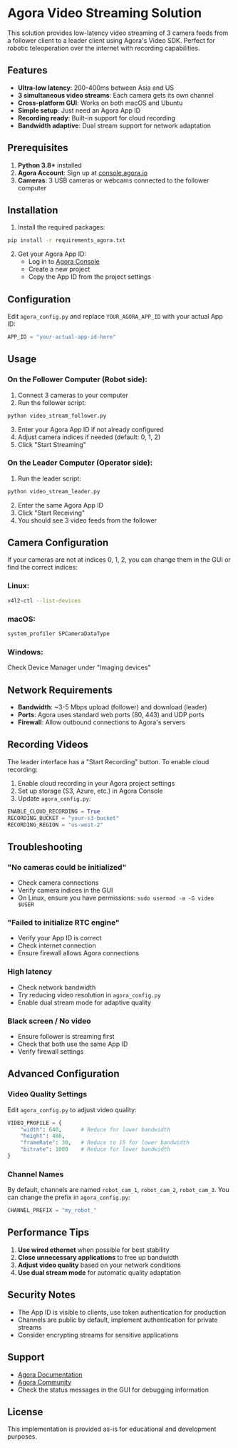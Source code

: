 # Agora Video Streaming Solution

This solution provides low-latency video streaming of 3 camera feeds from a follower client to a leader client using Agora's Video SDK. Perfect for robotic teleoperation over the internet with recording capabilities.

## Features

- **Ultra-low latency**: 200-400ms between Asia and US
- **3 simultaneous video streams**: Each camera gets its own channel
- **Cross-platform GUI**: Works on both macOS and Ubuntu
- **Simple setup**: Just need an Agora App ID
- **Recording ready**: Built-in support for cloud recording
- **Bandwidth adaptive**: Dual stream support for network adaptation

## Prerequisites

1. **Python 3.8+** installed
2. **Agora Account**: Sign up at [console.agora.io](https://console.agora.io)
3. **Cameras**: 3 USB cameras or webcams connected to the follower computer

## Installation

1. Install the required packages:
```bash
pip install -r requirements_agora.txt
```

2. Get your Agora App ID:
   - Log in to [Agora Console](https://console.agora.io)
   - Create a new project
   - Copy the App ID from the project settings

## Configuration

Edit `agora_config.py` and replace `YOUR_AGORA_APP_ID` with your actual App ID:

```python
APP_ID = "your-actual-app-id-here"
```

## Usage

### On the Follower Computer (Robot side):

1. Connect 3 cameras to your computer
2. Run the follower script:
```bash
python video_stream_follower.py
```
3. Enter your Agora App ID if not already configured
4. Adjust camera indices if needed (default: 0, 1, 2)
5. Click "Start Streaming"

### On the Leader Computer (Operator side):

1. Run the leader script:
```bash
python video_stream_leader.py
```
2. Enter the same Agora App ID
3. Click "Start Receiving"
4. You should see 3 video feeds from the follower

## Camera Configuration

If your cameras are not at indices 0, 1, 2, you can change them in the GUI or find the correct indices:

### Linux:
```bash
v4l2-ctl --list-devices
```

### macOS:
```bash
system_profiler SPCameraDataType
```

### Windows:
Check Device Manager under "Imaging devices"

## Network Requirements

- **Bandwidth**: ~3-5 Mbps upload (follower) and download (leader)
- **Ports**: Agora uses standard web ports (80, 443) and UDP ports
- **Firewall**: Allow outbound connections to Agora's servers

## Recording Videos

The leader interface has a "Start Recording" button. To enable cloud recording:

1. Enable cloud recording in your Agora project settings
2. Set up storage (S3, Azure, etc.) in Agora Console
3. Update `agora_config.py`:
```python
ENABLE_CLOUD_RECORDING = True
RECORDING_BUCKET = "your-s3-bucket"
RECORDING_REGION = "us-west-2"
```

## Troubleshooting

### "No cameras could be initialized"
- Check camera connections
- Verify camera indices in the GUI
- On Linux, ensure you have permissions: `sudo usermod -a -G video $USER`

### "Failed to initialize RTC engine"
- Verify your App ID is correct
- Check internet connection
- Ensure firewall allows Agora connections

### High latency
- Check network bandwidth
- Try reducing video resolution in `agora_config.py`
- Enable dual stream mode for adaptive quality

### Black screen / No video
- Ensure follower is streaming first
- Check that both use the same App ID
- Verify firewall settings

## Advanced Configuration

### Video Quality Settings

Edit `agora_config.py` to adjust video quality:

```python
VIDEO_PROFILE = {
    "width": 640,      # Reduce for lower bandwidth
    "height": 480,     
    "frameRate": 30,   # Reduce to 15 for lower bandwidth
    "bitrate": 1000    # Reduce for lower bandwidth
}
```

### Channel Names

By default, channels are named `robot_cam_1`, `robot_cam_2`, `robot_cam_3`. 
You can change the prefix in `agora_config.py`:

```python
CHANNEL_PREFIX = "my_robot_"
```

## Performance Tips

1. **Use wired ethernet** when possible for best stability
2. **Close unnecessary applications** to free up bandwidth
3. **Adjust video quality** based on your network conditions
4. **Use dual stream mode** for automatic quality adaptation

## Security Notes

- The App ID is visible to clients, use token authentication for production
- Channels are public by default, implement authentication for private streams
- Consider encrypting streams for sensitive applications

## Support

- [Agora Documentation](https://docs.agora.io)
- [Agora Community](https://www.agora.io/en/community/)
- Check the status messages in the GUI for debugging information

## License

This implementation is provided as-is for educational and development purposes. 